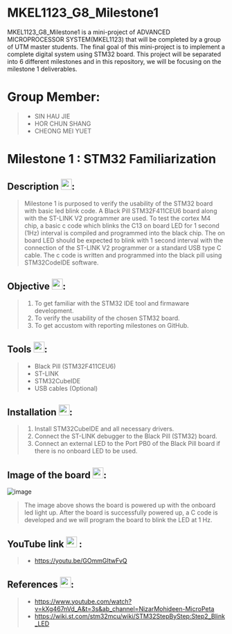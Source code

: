 # MKEL1123_G8_Milestone1 

MKEL1123_G8_Milestone1 is a mini-project of ADVANCED MICROPROCESSOR SYSTEM(MKEL1123) that will be completed by a group of UTM master students. The final goal of this mini-project is to implement a complete digital system using STM32 board. This project will be separated into 6 different milestones and in this repository, we will be focusing on the milestone 1 deliverables.

# Group Member:
> - SIN HAU JIE 
> - HOR CHUN SHANG
> - CHEONG MEI YUET 

# Milestone 1 : STM32 Familiarization 

## Description <img src= "https://user-images.githubusercontent.com/45865379/168462608-a1b06cee-bb4d-4be5-b836-d714153c4c0f.png" width="25" height="25">:
> Milestone 1 is purposed to verify the usability of the STM32 board with basic led blink code. A Black Pill STM32F411CEU6 board along with the ST-LINK V2 programmer are used. To test the cortex M4 chip, a basic c code which blinks the C13 on board LED for 1 second (1Hz) interval is compiled and programmed into the black chip. The on board LED should be expected to blink with 1 second interval with the connection of the ST-LINK V2 programmer or a standard USB type C cable. The c code is written and programmed into the black pill using STM32CodeIDE software.  

## Objective <img src= "https://user-images.githubusercontent.com/45865379/168462578-eb967319-b4d0-4b30-9f85-dff5dd5dbc51.png" width="25" height="25">:
> 1. To get familiar with the STM32 IDE tool and firmaware development.
> 2. To verify the usability of the chosen STM32 board.
> 3. To get accustom with reporting milestones on GitHub.

## Tools <img src= "https://user-images.githubusercontent.com/45865379/168462520-36c43467-2e6a-490a-bc73-97718746e810.png" width="25" height="25">:

> - Black Pill (STM32F411CEU6) 
> - ST-LINK
> - STM32CubeIDE 
> - USB cables (Optional)

## Installation <img src= "https://user-images.githubusercontent.com/43127923/168483419-f4ee28e3-7ccb-4fe0-9474-4dbfe7ac460d.png" width="25" height="25">: 
> 1. Install STM32CubeIDE and all necessary drivers.
> 2. Connect the ST-LINK debugger to the Black Pill (STM32) board.
> 3. Connect an external LED to the Port PB0 of the Black Pill board if there is no onboard LED to be used.

## Image of the board <img src= "https://user-images.githubusercontent.com/45865379/168462315-d77f724f-cd3c-4fa1-aa57-307de5195c1c.png" width="25" height="25">:
![image](https://user-images.githubusercontent.com/45865379/168460083-41721760-5304-4927-95de-9f458c13acdd.png)
>The image above shows the board is powered up with the onboard led light up. After the board is successfully powered up, a C code is developed and we will program the board to blink the LED at 1 Hz.
## YouTube link <img src= "https://user-images.githubusercontent.com/45865379/168462426-274bd5cd-7767-42ee-b1c2-61a3c919d559.png" width="25" height="25"> : 
> - https://youtu.be/GOmmGItwFvQ

## References <img src= "https://user-images.githubusercontent.com/43127923/168483161-affd204b-4baf-4c14-890d-1eb46fc409bc.png" width="25" height="25">: 
> - https://www.youtube.com/watch?v=kXg467nVd_A&t=3s&ab_channel=NizarMohideen-MicroPeta
> - https://wiki.st.com/stm32mcu/wiki/STM32StepByStep:Step2_Blink_LED
